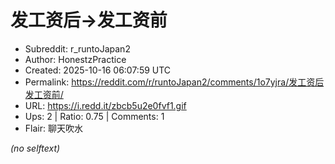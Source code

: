 # 发工资后→发工资前

- Subreddit: r_runtoJapan2
- Author: HonestzPractice
- Created: 2025-10-16 06:07:59 UTC
- Permalink: https://reddit.com/r/runtoJapan2/comments/1o7yjra/发工资后发工资前/
- URL: https://i.redd.it/zbcb5u2e0fvf1.gif
- Ups: 2 | Ratio: 0.75 | Comments: 1
- Flair: 聊天吹水

_(no selftext)_
